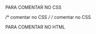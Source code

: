 PARA COMENTAR NO CSS


/* comentar no CSS */
/* comentar no CSS

PARA COMENTAR NO HTML

<!-- titulo da pagina -->